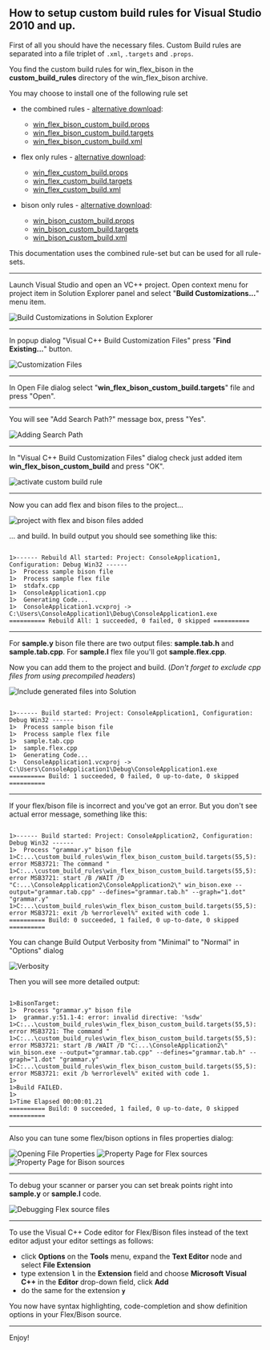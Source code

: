 
How to setup custom build rules for Visual Studio 2010 and up.
---------------

First of all you should have the necessary files.
Custom Build rules are separated into a file triplet of `.xml`, `.targets` and `.props`.

You find the custom build rules for win_flex_bison in the **custom_build_rules** directory of the win_flex_bison archive.

You may choose to install one of the following rule set

* the combined rules - [alternative download][1]:
    * [win_flex_bison_custom_build.props  ](win_flex_bison/win_flex_bison_custom_build.props)
    * [win_flex_bison_custom_build.targets](win_flex_bison/win_flex_bison_custom_build.targets)
    * [win_flex_bison_custom_build.xml    ](win_flex_bison/win_flex_bison_custom_build.xml)

* flex only rules   - [alternative download][2]:
    * [win_flex_custom_build.props](win_flex_only/win_flex_custom_build.props)
    * [win_flex_custom_build.targets](win_flex_only/win_flex_custom_build.targets)
    * [win_flex_custom_build.xml](win_flex_only/win_flex_custom_build.xml)

* bison only rules  - [alternative download][3]:
    * [win_bison_custom_build.props](win_bison_only/win_bison_custom_build.props)
    * [win_bison_custom_build.targets](win_bison_only/win_bison_custom_build.targets)
    * [win_bison_custom_build.xml](win_bison_only/win_bison_custom_build.xml)

This documentation uses the combined rule-set but can be used for all rule-sets.

[1]: https://sourceforge.net/projects/winflexbison/files/win_flex_bison_custom_build_rules.zip/download "Combined build rules for Bison and Flex"
[2]: https://sourceforge.net/projects/winflexbison/files/win_flex_custom_build_rules.zip/download "Build rules for Flex only"
[3]: https://sourceforge.net/projects/winflexbison/files/win_bison_custom_build_rules.zip/download "Build rules for Bison only"

----

Launch Visual Studio and open an VC++ project.
Open context menu for project item in Solution Explorer panel and select "**Build Customizations...**" menu item.

![Build Customizations in Solution Explorer](1.png)

----

In popup dialog "Visual C++ Build Customization Files" press "**Find Existing...**" button.

![Customization Files](2.png)

----

In Open File dialog select "**win_flex_bison_custom_build.targets**" file and press "Open".

----

You will see "Add Search Path?" message box, press "Yes".

![Adding Search Path](3.png)

----

In "Visual C++ Build Customization Files" dialog check just added item **win_flex_bison_custom_build** and press "OK".

![activate custom build rule](4.png)

----

Now you can add flex and bison files to the project...

![project with flex and bison files added](5.png)

... and build.
In build output you should see something like this:

~~~~

1>------ Rebuild All started: Project: ConsoleApplication1, Configuration: Debug Win32 ------
1>  Process sample bison file
1>  Process sample flex file
1>  stdafx.cpp
1>  ConsoleApplication1.cpp
1>  Generating Code...
1>  ConsoleApplication1.vcxproj -> C:\Users\ConsoleApplication1\Debug\ConsoleApplication1.exe
========== Rebuild All: 1 succeeded, 0 failed, 0 skipped ==========

~~~~

-----

For **sample.y** bison file there are two output files: **sample.tab.h** and **sample.tab.cpp**.
For **sample.l** flex file you'll got **sample.flex.cpp**.

Now you can add them to the project and build. (*Don't forget to exclude cpp files from using precompiled headers*)

![Include generated files into Solution](6.png)

~~~~

1>------ Build started: Project: ConsoleApplication1, Configuration: Debug Win32 ------
1>  Process sample bison file
1>  Process sample flex file
1>  sample.tab.cpp
1>  sample.flex.cpp
1>  Generating Code...
1>  ConsoleApplication1.vcxproj -> C:\Users\ConsoleApplication1\Debug\ConsoleApplication1.exe
========== Build: 1 succeeded, 0 failed, 0 up-to-date, 0 skipped ==========

~~~~

----

If your flex/bison file is incorrect and you've got an error. But you don't see actual error message, something like this:

~~~~

1>------ Build started: Project: ConsoleApplication2, Configuration: Debug Win32 ------
1>  Process "grammar.y" bison file
1>C:...\custom_build_rules\win_flex_bison_custom_build.targets(55,5): error MSB3721: The command "
1>C:...\custom_build_rules\win_flex_bison_custom_build.targets(55,5): error MSB3721: start /B /WAIT /D "C:...\ConsoleApplication2\ConsoleApplication2\" win_bison.exe --output="grammar.tab.cpp" --defines="grammar.tab.h" --graph="1.dot" "grammar.y"
1>C:...\custom_build_rules\win_flex_bison_custom_build.targets(55,5): error MSB3721: exit /b %errorlevel%" exited with code 1.
========== Build: 0 succeeded, 1 failed, 0 up-to-date, 0 skipped ==========

~~~~

You can change Build Output Verbosity from "Minimal" to "Normal" in "Options" dialog

![Verbosity](Verbosity.png)

Then you will see more detailed output:

~~~~

1>BisonTarget:
1>  Process "grammar.y" bison file
1>  grammar.y:51.1-4: error: invalid directive: '%sdw'
1>C:...\custom_build_rules\win_flex_bison_custom_build.targets(55,5): error MSB3721: The command "
1>C:...\custom_build_rules\win_flex_bison_custom_build.targets(55,5): error MSB3721: start /B /WAIT /D "C:...\ConsoleApplication2\" win_bison.exe --output="grammar.tab.cpp" --defines="grammar.tab.h" --graph="1.dot" "grammar.y"
1>C:...\custom_build_rules\win_flex_bison_custom_build.targets(55,5): error MSB3721: exit /b %errorlevel%" exited with code 1.
1>
1>Build FAILED.
1>
1>Time Elapsed 00:00:01.21
========== Build: 0 succeeded, 1 failed, 0 up-to-date, 0 skipped ==========

~~~~

----

Also you can tune some flex/bison options in files properties dialog:

![Opening File Properties](Properties.png)
![Property Page for Flex sources](FlexProperties.png)
![Property Page for Bison sources](BisonProperties.png)

----


To debug your scanner or parser you can set break points right into **sample.y** or **sample.l** code.

![Debugging Flex source files](Flex_debuging.png)

----


To use the Visual C++ Code editor for Flex/Bison files instead of the text editor adjust your editor settings as follows:

* click **Options** on the **Tools** menu, expand the **Text Editor** node and select **File Extension**
* type extension **`l`** in the **Extension** field and choose **Microsoft Visual C++** in the **Editor** drop-down field, click **Add**
* do the same for the extension **`y`**

You now have syntax highlighting, code-completion and show definition options in your Flex/Bison source.

----

Enjoy!
